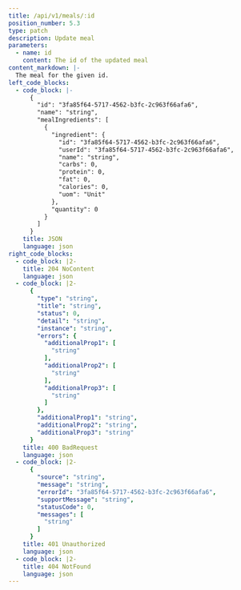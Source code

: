 ```yaml
---
title: /api/v1/meals/:id
position_number: 5.3
type: patch
description: Update meal
parameters:
  - name: id
    content: The id of the updated meal
content_markdown: |-
  The meal for the given id.
left_code_blocks:
  - code_block: |-
      {
        "id": "3fa85f64-5717-4562-b3fc-2c963f66afa6",
        "name": "string",
        "mealIngredients": [
          {
            "ingredient": {
              "id": "3fa85f64-5717-4562-b3fc-2c963f66afa6",
              "userId": "3fa85f64-5717-4562-b3fc-2c963f66afa6",
              "name": "string",
              "carbs": 0,
              "protein": 0,
              "fat": 0,
              "calories": 0,
              "uom": "Unit"
            },
            "quantity": 0
          }
        ]
      }
    title: JSON
    language: json
right_code_blocks:
  - code_block: |2-
    title: 204 NoContent
    language: json
  - code_block: |2-
      {
        "type": "string",
        "title": "string",
        "status": 0,
        "detail": "string",
        "instance": "string",
        "errors": {
          "additionalProp1": [
            "string"
          ],
          "additionalProp2": [
            "string"
          ],
          "additionalProp3": [
            "string"
          ]
        },
        "additionalProp1": "string",
        "additionalProp2": "string",
        "additionalProp3": "string"
      }
    title: 400 BadRequest
    language: json
  - code_block: |2-
      {
        "source": "string",
        "message": "string",
        "errorId": "3fa85f64-5717-4562-b3fc-2c963f66afa6",
        "supportMessage": "string",
        "statusCode": 0,
        "messages": [
          "string"
        ]
      }
    title: 401 Unauthorized
    language: json
  - code_block: |2-
    title: 404 NotFound
    language: json
---
```

